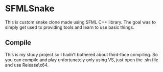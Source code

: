 # SFMLSnake
This is custom snake clone made using SFML C++ library. 
The goal was to simply get used to providing tools and learn to use basic things.

## Compile
This is my study project so I hadn't bothered about third-face compiling.
So you can compile and play unfortunately only using VS, just open the .sln file and use Release\x64.
